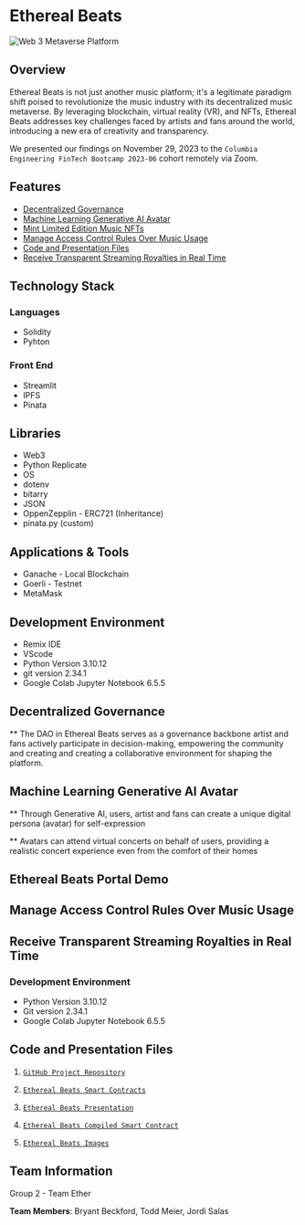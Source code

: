  # Ethereal Beats 


![Web 3 Metaverse Platform](Images/metaverse_concert.jpeg)


## Overview 

Ethereal Beats is not just another music platform; it's a legitimate paradigm shift poised to revolutionize the music industry with its decentralized music metaverse. By leveraging blockchain, virtual reality (VR), and NFTs, Ethereal Beats addresses key challenges faced by artists and fans around the world, introducing a new era of creativity and transparency.

We presented our findings on November 29, 2023 to the `Columbia Engineering FinTech Bootcamp 2023-06` cohort remotely via Zoom.

## Features 

* [Decentralized Governance](#decentralized-governance)
* [Machine Learning Generative AI Avatar](#machine-learning-generative-ai-avatar)
* [Mint Limited Edition Music NFTs](#mint-limited-edition-music-nfts)
* [Manage Access Control Rules Over Music Usage](#manage-access-control-rules-over-music-usage)
* [Code and Presentation Files](#code-and-presentation-files)
* [Receive Transparent Streaming Royalties in Real Time](#receive-transparent-streaming-royalties-in-real-time)

## Technology Stack 

### Languages 
- Solidity
- Pyhton

### Front End 
- Streamlit
- IPFS
- Pinata

## Libraries
- Web3 
- Python Replicate
- OS
- dotenv
- bitarry
- JSON
- OppenZepplin - ERC721 (Inheritance)
- pinata.py (custom)

## Applications & Tools 
- Ganache - Local Blockchain 
- Goerli - Testnet 
- MetaMask

## Development Environment
- Remix IDE
- VScode
- Python Version 3.10.12
- git version 2.34.1
- Google Colab Jupyter Notebook 6.5.5


## Decentralized Governance 

** The DAO in Ethereal Beats serves as a governance backbone artist and fans actively participate in decision-making, empowering the community and creating and creating a collaborative environment for shaping the platform. 


## Machine Learning Generative AI Avatar 

** Through Generative AI, users, artist and fans can create a unique digital persona (avatar) for self-expression

** Avatars can attend virtual concerts on behalf of users, providing a realistic concert experience even from the comfort of their homes 


## Ethereal Beats Portal Demo 


## Manage Access Control Rules Over Music Usage
 

## Receive Transparent Streaming Royalties in Real Time 


### Development Environment

* Python Version 3.10.12
* Git version 2.34.1
* Google Colab Jupyter Notebook 6.5.5


## Code and Presentation Files
1. [`GitHub Project Repository`](https://github.com/bryantbeckford/EtherealBeats-Project-3/tree/main)
    
2. [`Ethereal Beats Smart Contracts`](https://github.com/boz-tcm/happiness_atlas/blob/master/Project_2_Neural_Nets.ipynb](https://github.com/bryantbeckford/EtherealBeats-Project-3/tree/main/Smart%20Contracts))
    
3. [`Ethereal Beats Presentation`](https://github.com/bryantbeckford/EtherealBeats-Project-3/tree/main/Presentaton%20Deck)

4. [`Ethereal Beats Compiled Smart Contract`](https://github.com/bryantbeckford/EtherealBeats-Project-3/tree/main/Compiled%20)

5. [`Ethereal Beats Images`](https://github.com/bryantbeckford/EtherealBeats-Project-3/tree/main/Images0) 


## Team Information

Group 2 - Team Ether 

**Team Members**: Bryant Beckford, Todd Meier, Jordi Salas 

